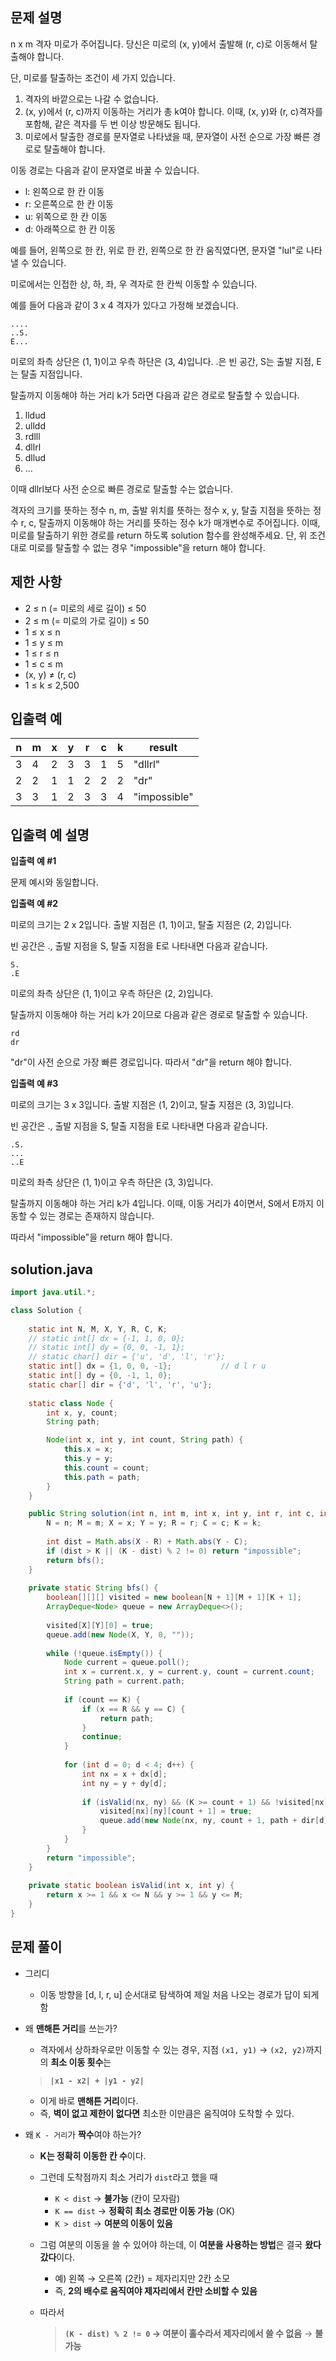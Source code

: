 ## 문제 설명
n x m 격자 미로가 주어집니다. 당신은 미로의 (x, y)에서 출발해 (r, c)로 이동해서 탈출해야 합니다.

단, 미로를 탈출하는 조건이 세 가지 있습니다.

1. 격자의 바깥으로는 나갈 수 없습니다.
2. (x, y)에서 (r, c)까지 이동하는 거리가 총 k여야 합니다. 이때, (x, y)와 (r, c)격자를 포함해, 같은 격자를 두 번 이상 방문해도 됩니다.
3. 미로에서 탈출한 경로를 문자열로 나타냈을 때, 문자열이 사전 순으로 가장 빠른 경로로 탈출해야 합니다.

이동 경로는 다음과 같이 문자열로 바꿀 수 있습니다.

- l: 왼쪽으로 한 칸 이동
- r: 오른쪽으로 한 칸 이동
- u: 위쪽으로 한 칸 이동
- d: 아래쪽으로 한 칸 이동

예를 들어, 왼쪽으로 한 칸, 위로 한 칸, 왼쪽으로 한 칸 움직였다면, 문자열 "lul"로 나타낼 수 있습니다.

미로에서는 인접한 상, 하, 좌, 우 격자로 한 칸씩 이동할 수 있습니다.

예를 들어 다음과 같이 3 x 4 격자가 있다고 가정해 보겠습니다.

```
....
..S.
E...
```

미로의 좌측 상단은 (1, 1)이고 우측 하단은 (3, 4)입니다. .은 빈 공간, S는 출발 지점, E는 탈출 지점입니다.

탈출까지 이동해야 하는 거리 k가 5라면 다음과 같은 경로로 탈출할 수 있습니다.

1. lldud
2. ulldd
3. rdlll
4. dllrl
5. dllud
6. ...

이때 dllrl보다 사전 순으로 빠른 경로로 탈출할 수는 없습니다.

격자의 크기를 뜻하는 정수 n, m, 출발 위치를 뜻하는 정수 x, y, 탈출 지점을 뜻하는 정수 r, c, 탈출까지 이동해야 하는 거리를 뜻하는 정수 k가 매개변수로 주어집니다. 이때, 미로를 탈출하기 위한 경로를 return 하도록 solution 함수를 완성해주세요. 단, 위 조건대로 미로를 탈출할 수 없는 경우 "impossible"을 return 해야 합니다.


## 제한 사항
- 2 ≤ n (= 미로의 세로 길이) ≤ 50
- 2 ≤ m (= 미로의 가로 길이) ≤ 50
- 1 ≤ x ≤ n
- 1 ≤ y ≤ m
- 1 ≤ r ≤ n
- 1 ≤ c ≤ m
- (x, y) ≠ (r, c)
- 1 ≤ k ≤ 2,500

## 입출력 예
| n | m | x | y | r | c | k | result       |
| - | - | - | - | - | - | - | ------------ |
| 3 | 4 | 2 | 3 | 3 | 1 | 5 | "dllrl"      |
| 2 | 2 | 1 | 1 | 2 | 2 | 2 | "dr"         |
| 3 | 3 | 1 | 2 | 3 | 3 | 4 | "impossible" |


## 입출력 예 설명
**입출력 예 #1**

문제 예시와 동일합니다.

**입출력 예 #2**

미로의 크기는 2 x 2입니다. 출발 지점은 (1, 1)이고, 탈출 지점은 (2, 2)입니다.

빈 공간은 ., 출발 지점을 S, 탈출 지점을 E로 나타내면 다음과 같습니다.

```
S.
.E
```
미로의 좌측 상단은 (1, 1)이고 우측 하단은 (2, 2)입니다.

탈출까지 이동해야 하는 거리 k가 2이므로 다음과 같은 경로로 탈출할 수 있습니다.

```
rd
dr
```
"dr"이 사전 순으로 가장 빠른 경로입니다. 따라서 "dr"을 return 해야 합니다.

**입출력 예 #3**

미로의 크기는 3 x 3입니다. 출발 지점은 (1, 2)이고, 탈출 지점은 (3, 3)입니다.

빈 공간은 ., 출발 지점을 S, 탈출 지점을 E로 나타내면 다음과 같습니다.

```
.S.
...
..E
```
미로의 좌측 상단은 (1, 1)이고 우측 하단은 (3, 3)입니다.

탈출까지 이동해야 하는 거리 k가 4입니다. 이때, 이동 거리가 4이면서, S에서 E까지 이동할 수 있는 경로는 존재하지 않습니다.

따라서 "impossible"을 return 해야 합니다.

## solution.java
``` java
import java.util.*;

class Solution {
    
    static int N, M, X, Y, R, C, K;
    // static int[] dx = {-1, 1, 0, 0};
    // static int[] dy = {0, 0, -1, 1};
    // static char[] dir = {'u', 'd', 'l', 'r'};
    static int[] dx = {1, 0, 0, -1};           // d l r u
    static int[] dy = {0, -1, 1, 0};
    static char[] dir = {'d', 'l', 'r', 'u'};
    
    static class Node {
        int x, y, count;
        String path;

        Node(int x, int y, int count, String path) {
            this.x = x;
            this.y = y;
            this.count = count;
            this.path = path;
        }
    }

    public String solution(int n, int m, int x, int y, int r, int c, int k) {
        N = n; M = m; X = x; Y = y; R = r; C = c; K = k;
        
        int dist = Math.abs(X - R) + Math.abs(Y - C);
        if (dist > K || (K - dist) % 2 != 0) return "impossible";
        return bfs();
    }
    
    private static String bfs() {
        boolean[][][] visited = new boolean[N + 1][M + 1][K + 1];
        ArrayDeque<Node> queue = new ArrayDeque<>();
        
        visited[X][Y][0] = true;
        queue.add(new Node(X, Y, 0, ""));
        
        while (!queue.isEmpty()) {
            Node current = queue.poll();
            int x = current.x, y = current.y, count = current.count;
            String path = current.path;
            
            if (count == K) {
                if (x == R && y == C) {
                    return path;
                }
                continue;
            }
            
            for (int d = 0; d < 4; d++) {
                int nx = x + dx[d];
                int ny = y + dy[d];
                
                if (isValid(nx, ny) && (K >= count + 1) && !visited[nx][ny][count + 1]) {
                    visited[nx][ny][count + 1] = true;
                    queue.add(new Node(nx, ny, count + 1, path + dir[d]));
                }
            }
        }
        return "impossible";
    }
    
    private static boolean isValid(int x, int y) {
        return x >= 1 && x <= N && y >= 1 && y <= M;
    }
}
```

## 문제 풀이
- 그리디
    - 이동 방향을 [d, l, r, u] 순서대로 탐색하여 제일 처음 나오는 경로가 답이 되게 함

- 왜 **맨해튼 거리**를 쓰는가?
    - 격자에서 상하좌우로만 이동할 수 있는 경우, 지점 `(x1, y1)` → `(x2, y2)`까지의 **최소 이동 횟수**는
    > **`|x1 - x2| + |y1 - y2|`**
    - 이게 바로 **맨해튼 거리**이다.
    - 즉, **벽이 없고 제한이 없다면** 최소한 이만큼은 움직여야 도착할 수 있다.

- 왜 `K - 거리`가 **짝수**여야 하는가?
    - **K는 정확히 이동한 칸 수**이다.
    - 그런데 도착점까지 최소 거리가 `dist`라고 했을 때
        * `K < dist` → **불가능** (칸이 모자람)
        * `K == dist` → **정확히 최소 경로만 이동 가능** (OK)
        * `K > dist` → **여분의 이동이 있음**

    - 그럼 여분의 이동을 쓸 수 있어야 하는데, 이 **여분을 사용하는 방법**은 결국 **왔다 갔다**이다.
        * 예) 왼쪽 → 오른쪽 (2칸) = 제자리지만 2칸 소모
        * 즉, **2의 배수로 움직여야 제자리에서 칸만 소비할 수 있음**

    - 따라서
        > **`(K - dist) % 2 != 0` → 여분이 홀수라서 제자리에서 쓸 수 없음** → **불가능**